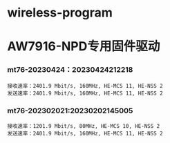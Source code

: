 # wireless-program

# AW7916-NPD专用固件驱动

### mt76-20230424：20230424212218
```
接收速率：2401.9 Mbit/s, 160MHz, HE-MCS 11, HE-NSS 2
发送速率：2401.9 Mbit/s, 160MHz, HE-MCS 11, HE-NSS 2
```

### mt76-202302021:20230202145005
```
接收速率：1201.9 Mbit/s, 80MHz, HE-MCS 10, HE-NSS 2
发送速率：2401.9 Mbit/s, 160MHz, HE-MCS 11, HE-NSS 2
```
